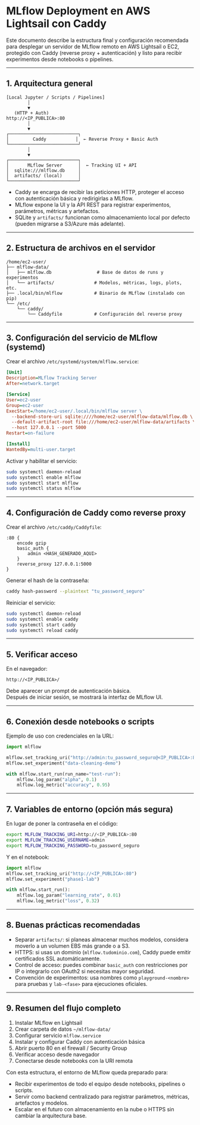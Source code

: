 # MLflow Deployment en AWS Lightsail con Caddy

Este documento describe la estructura final y configuración recomendada para desplegar un servidor de MLflow remoto en AWS Lightsail o EC2, protegido con Caddy (reverse proxy + autenticación) y listo para recibir experimentos desde notebooks o pipelines.

---

## 1. Arquitectura general

```
[Local Jupyter / Scripts / Pipelines]
        │
        ▼
   (HTTP + Auth)
http://<IP_PUBLICA>:80
        │
        ▼
┌──────────────────────────┐
│         Caddy           │  ← Reverse Proxy + Basic Auth
└──────────────────────────┘
        │
        ▼
┌──────────────────────────┐
│       MLflow Server      │  ← Tracking UI + API
│  sqlite:///mlflow.db     │
│  artifacts/ (local)      │
└──────────────────────────┘
```

- Caddy se encarga de recibir las peticiones HTTP, proteger el acceso con autenticación básica y redirigirlas a MLflow.  
- MLflow expone la UI y la API REST para registrar experimentos, parámetros, métricas y artefactos.  
- SQLite y `artifacts/` funcionan como almacenamiento local por defecto (pueden migrarse a S3/Azure más adelante).

---

## 2. Estructura de archivos en el servidor

```
/home/ec2-user/
├── mlflow-data/
│   ├── mlflow.db                 # Base de datos de runs y experimentos
│   └── artifacts/               # Modelos, métricas, logs, plots, etc.
├── .local/bin/mlflow            # Binario de MLflow (instalado con pip)
└── /etc/
    └── caddy/
        └── Caddyfile            # Configuración del reverse proxy
```

---

## 3. Configuración del servicio de MLflow (systemd)

Crear el archivo `/etc/systemd/system/mlflow.service`:

```ini
[Unit]
Description=MLflow Tracking Server
After=network.target

[Service]
User=ec2-user
Group=ec2-user
ExecStart=/home/ec2-user/.local/bin/mlflow server \
  --backend-store-uri sqlite:////home/ec2-user/mlflow-data/mlflow.db \
  --default-artifact-root file:///home/ec2-user/mlflow-data/artifacts \
  --host 127.0.0.1 --port 5000
Restart=on-failure

[Install]
WantedBy=multi-user.target
```

Activar y habilitar el servicio:

```bash
sudo systemctl daemon-reload
sudo systemctl enable mlflow
sudo systemctl start mlflow
sudo systemctl status mlflow
```

---

## 4. Configuración de Caddy como reverse proxy

Crear el archivo `/etc/caddy/Caddyfile`:

```caddyfile
:80 {
    encode gzip
    basic_auth {
        admin <HASH_GENERADO_AQUI>
    }
    reverse_proxy 127.0.0.1:5000
}
```

Generar el hash de la contraseña:

```bash
caddy hash-password --plaintext "tu_password_seguro"
```

Reiniciar el servicio:

```bash
sudo systemctl daemon-reload
sudo systemctl enable caddy
sudo systemctl start caddy
sudo systemctl reload caddy
```

---

## 5. Verificar acceso

En el navegador:

```
http://<IP_PUBLICA>/
```

Debe aparecer un prompt de autenticación básica.  
Después de iniciar sesión, se mostrará la interfaz de MLflow UI.

---

## 6. Conexión desde notebooks o scripts

Ejemplo de uso con credenciales en la URL:

```python
import mlflow

mlflow.set_tracking_uri("http://admin:tu_password_seguro@<IP_PUBLICA>:80")
mlflow.set_experiment("data-cleaning-demo")

with mlflow.start_run(run_name="test-run"):
    mlflow.log_param("alpha", 0.1)
    mlflow.log_metric("accuracy", 0.95)
```

---

## 7. Variables de entorno (opción más segura)

En lugar de poner la contraseña en el código:

```bash
export MLFLOW_TRACKING_URI=http://<IP_PUBLICA>:80
export MLFLOW_TRACKING_USERNAME=admin
export MLFLOW_TRACKING_PASSWORD=tu_password_seguro
```

Y en el notebook:

```python
import mlflow
mlflow.set_tracking_uri("http://<IP_PUBLICA>:80")
mlflow.set_experiment("phase1-lab")

with mlflow.start_run():
    mlflow.log_param("learning_rate", 0.01)
    mlflow.log_metric("loss", 0.32)
```

---

## 8. Buenas prácticas recomendadas

- Separar `artifacts/`: si planeas almacenar muchos modelos, considera moverlo a un volumen EBS más grande o a S3.  
- HTTPS: si usas un dominio (`mlflow.tudominio.com`), Caddy puede emitir certificados SSL automáticamente.  
- Control de acceso: puedes combinar `basic_auth` con restricciones por IP o integrarlo con OAuth2 si necesitas mayor seguridad.  
- Convención de experimentos: usa nombres como `playground-<nombre>` para pruebas y `lab-<fase>` para ejecuciones oficiales.

---

## 9. Resumen del flujo completo

1. Instalar MLflow en Lightsail  
2. Crear carpeta de datos `~/mlflow-data/`  
3. Configurar servicio `mlflow.service`  
4. Instalar y configurar Caddy con autenticación básica  
5. Abrir puerto 80 en el firewall / Security Group  
6. Verificar acceso desde navegador  
7. Conectarse desde notebooks con la URI remota  

Con esta estructura, el entorno de MLflow queda preparado para:

- Recibir experimentos de todo el equipo desde notebooks, pipelines o scripts.  
- Servir como backend centralizado para registrar parámetros, métricas, artefactos y modelos.  
- Escalar en el futuro con almacenamiento en la nube o HTTPS sin cambiar la arquitectura base.